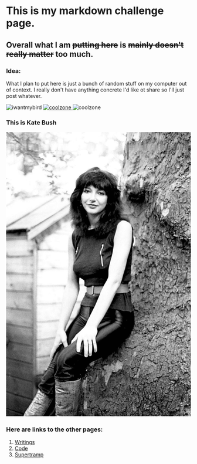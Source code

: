 # This is my markdown challenge page.
## Overall what I am ~~putting here~~ is ~~mainly doesn't really matter~~ too much.
### Idea:
  What I plan to put here is just a bunch of random stuff on my computer out of context. I really don't have anything concrete I'd like ot share so I'll just post whatever. 

<img src="https://i.kym-cdn.com/entries/icons/facebook/000/024/785/Screen_Shot_2017-11-30_at_1.12.37_PM.jpg" alt="iwantmybird" width="300"/>
<a href="default.asp">
  <img src="https://wallpaperaccess.com/full/1227835.jpg" alt="coolzone" style="width:10px;height:10px;">
</a>
<img src="https://wallpaperaccess.com/full/1227835.jpg" alt="coolzone" width="10"/>

### This is Kate Bush
[![Kate Bush](/katebush.jpg)](https://www.youtube.com/watch?v=Fk-4lXLM34g)
### Here are links to the other pages:
1. [Writings](/Writings.md)
2. [Code](/coded.md)
3. [Supertramp](/supertramp.md)
